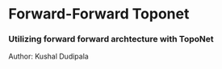 # Forward-Forward Toponet
### Utilizing forward forward archtecture with TopoNet

Author: Kushal Dudipala
